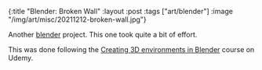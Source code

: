 {:title "Blender: Broken Wall"
 :layout :post
 :tags ["art/blender"]
 :image "/img/art/misc/20211212-broken-wall.jpg"}

Another [blender] project. This one took quite a bit of effort.

This was done following the [Creating 3D environments in Blender][course]
course on Udemy.

[blender]: https://www.blender.org
[course]: https://www.udemy.com/course/blender-environments/
